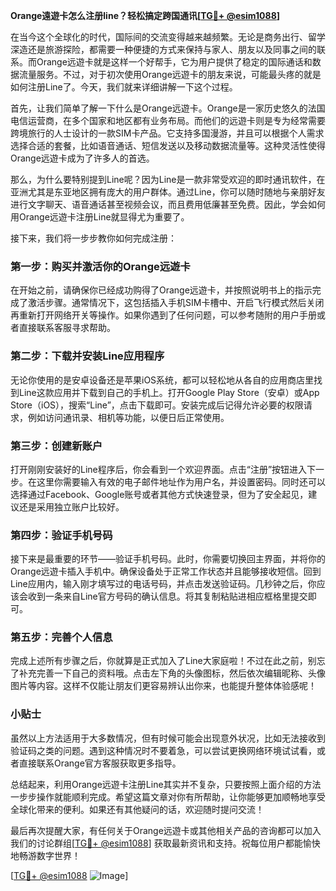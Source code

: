 **Orange遠遊卡怎么注册line？轻松搞定跨国通讯[[TG💪+ @esim1088](https://t.me/s/esim1088)]**

在当今这个全球化的时代，国际间的交流变得越来越频繁。无论是商务出行、留学深造还是旅游探险，都需要一种便捷的方式来保持与家人、朋友以及同事之间的联系。而Orange远遊卡就是这样一个好帮手，它为用户提供了稳定的国际通话和数据流量服务。不过，对于初次使用Orange远遊卡的朋友来说，可能最头疼的就是如何注册Line了。今天，我们就来详细讲解一下这个过程。

首先，让我们简单了解一下什么是Orange远遊卡。Orange是一家历史悠久的法国电信运营商，在多个国家和地区都有业务布局。而他们的远遊卡则是专为经常需要跨境旅行的人士设计的一款SIM卡产品。它支持多国漫游，并且可以根据个人需求选择合适的套餐，比如语音通话、短信发送以及移动数据流量等。这种灵活性使得Orange远遊卡成为了许多人的首选。

那么，为什么要特别提到Line呢？因为Line是一款非常受欢迎的即时通讯软件，在亚洲尤其是东亚地区拥有庞大的用户群体。通过Line，你可以随时随地与亲朋好友进行文字聊天、语音通话甚至视频会议，而且费用低廉甚至免费。因此，学会如何用Orange远遊卡注册Line就显得尤为重要了。

接下来，我们将一步步教你如何完成注册：

### 第一步：购买并激活你的Orange远遊卡

在开始之前，请确保你已经成功购得了Orange远遊卡，并按照说明书上的指示完成了激活步骤。通常情况下，这包括插入手机SIM卡槽中、开启飞行模式然后关闭再重新打开网络开关等操作。如果你遇到了任何问题，可以参考随附的用户手册或者直接联系客服寻求帮助。

### 第二步：下载并安装Line应用程序

无论你使用的是安卓设备还是苹果iOS系统，都可以轻松地从各自的应用商店里找到Line这款应用并下载到自己的手机上。打开Google Play Store（安卓）或App Store（iOS），搜索“Line”，点击下载即可。安装完成后记得允许必要的权限请求，例如访问通讯录、相机等功能，以便日后正常使用。

### 第三步：创建新账户

打开刚刚安装好的Line程序后，你会看到一个欢迎界面。点击“注册”按钮进入下一步。在这里你需要输入有效的电子邮件地址作为用户名，并设置密码。同时还可以选择通过Facebook、Google账号或者其他方式快速登录，但为了安全起见，建议还是采用独立账户比较好。

### 第四步：验证手机号码

接下来是最重要的环节——验证手机号码。此时，你需要切换回主界面，并将你的Orange远遊卡插入手机中。确保设备处于正常工作状态并且能够接收短信。回到Line应用内，输入刚才填写过的电话号码，并点击发送验证码。几秒钟之后，你应该会收到一条来自Line官方号码的确认信息。将其复制粘贴进相应框格里提交即可。

### 第五步：完善个人信息

完成上述所有步骤之后，你就算是正式加入了Line大家庭啦！不过在此之前，别忘了补充完善一下自己的资料哦。点击左下角的头像图标，然后依次编辑昵称、头像图片等内容。这样不仅能让朋友们更容易辨认出你来，也能提升整体体验感呢！

### 小贴士

虽然以上方法适用于大多数情况，但有时候可能会出现意外状况，比如无法接收到验证码之类的问题。遇到这种情况时不要着急，可以尝试更换网络环境试试看，或者直接联系Orange官方客服获取更多指导。

总结起来，利用Orange远遊卡注册Line其实并不复杂，只要按照上面介绍的方法一步步操作就能顺利完成。希望这篇文章对你有所帮助，让你能够更加顺畅地享受全球化带来的便利。如果还有其他疑问的话，欢迎随时提问交流！

最后再次提醒大家，有任何关于Orange远遊卡或其他相关产品的咨询都可以加入我们的讨论群组[[TG💪+ @esim1088](https://t.me/s/esim1088)] 获取最新资讯和支持。祝每位用户都能愉快地畅游数字世界！

[[TG💪+ @esim1088](https://t.me/s/esim1088) ![Image](https://i.postimg.cc/4NQfJmqS/Snipaste-2025-05-13-00-14-12.png)]
